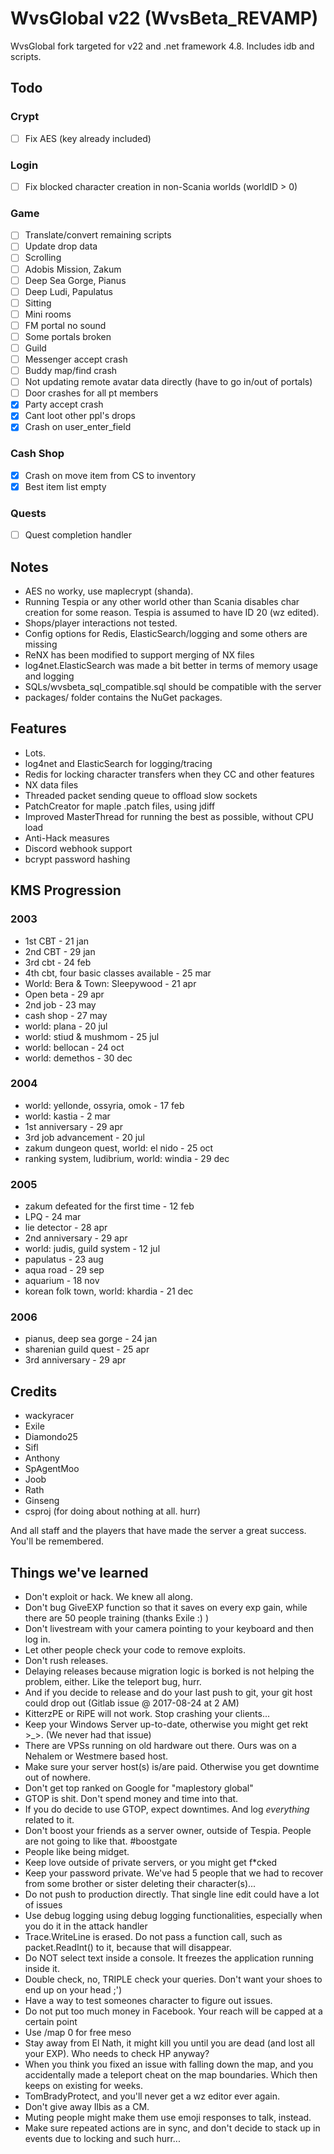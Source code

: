 # WvsGlobal v22 (WvsBeta_REVAMP)
WvsGlobal fork targeted for v22 and .net framework 4.8. Includes idb and scripts.

## Todo
### Crypt
- [ ] Fix AES (key already included)

### Login
- [ ] Fix blocked character creation in non-Scania worlds (worldID > 0)

### Game
- [ ] Translate/convert remaining scripts
- [ ] Update drop data
- [ ] Scrolling
- [ ] Adobis Mission, Zakum
- [ ] Deep Sea Gorge, Pianus
- [ ] Deep Ludi, Papulatus
- [ ] Sitting
- [ ] Mini rooms
- [ ] FM portal no sound
- [ ] Some portals broken
- [ ] Guild
- [ ] Messenger accept crash
- [ ] Buddy map/find crash
- [ ] Not updating remote avatar data directly (have to go in/out of portals)
- [ ] Door crashes for all pt members
- [x] Party accept crash
- [x] Cant loot other ppl's drops
- [x] Crash on user_enter_field

### Cash Shop
- [x] Crash on move item from CS to inventory
- [x] Best item list empty

### Quests
- [ ] Quest completion handler

## Notes
- AES no worky, use maplecrypt (shanda).
- Running Tespia or any other world other than Scania disables char creation for some reason. Tespia is assumed to have ID 20 (wz edited).
- Shops/player interactions not tested.
- Config options for Redis, ElasticSearch/logging and some others are missing
- ReNX has been modified to support merging of NX files
- log4net.ElasticSearch was made a bit better in terms of memory usage and logging
- SQLs/wvsbeta_sql_compatible.sql should be compatible with the server
- packages/ folder contains the NuGet packages.

## Features
- Lots.
- log4net and ElasticSearch for logging/tracing
- Redis for locking character transfers when they CC and other features
- NX data files
- Threaded packet sending queue to offload slow sockets
- PatchCreator for maple .patch files, using jdiff
- Improved MasterThread for running the best as possible, without CPU load
- Anti-Hack measures
- Discord webhook support
- bcrypt password hashing

## KMS Progression
### 2003
- 1st CBT - 21 jan
- 2nd CBT - 29 jan
- 3rd cbt - 24 feb
- 4th cbt, four basic classes available - 25 mar
- World: Bera & Town: Sleepywood - 21 apr
- Open beta - 29 apr
- 2nd job - 23 may
- cash shop - 27 may
- world: plana - 20 jul
- world: stiud & mushmom - 25 jul
- world: bellocan - 24 oct
- world: demethos - 30 dec

### 2004
- world: yellonde, ossyria, omok - 17 feb
- world: kastia - 2 mar
- 1st anniversary - 29 apr
- 3rd job advancement - 20 jul
- zakum dungeon quest, world: el nido - 25 oct
- ranking system, ludibrium, world: windia - 29 dec

### 2005
- zakum defeated for the first time - 12 feb
- LPQ - 24 mar
- lie detector - 28 apr
- 2nd anniversary - 29 apr
- world: judis, guild system - 12 jul
- papulatus - 23 aug
- aqua road - 29 sep
- aquarium - 18 nov
- korean folk town, world: khardia - 21 dec

### 2006
- pianus, deep sea gorge - 24 jan
- sharenian guild quest - 25 apr
- 3rd anniversary - 29 apr

## Credits
- wackyracer
- Exile
- Diamondo25
- Sifl
- Anthony
- SpAgentMoo
- Joob
- Rath
- Ginseng
- csproj (for doing about nothing at all. hurr)

And all staff and the players that have made the server a great success. You'll be remembered.

## Things we've learned
- Don't exploit or hack. We knew all along.
- Don't bug GiveEXP function so that it saves on every exp gain, while there are 50 people training (thanks Exile :) )
- Don't livestream with your camera pointing to your keyboard and then log in.
- Let other people check your code to remove exploits.
- Don't rush releases.
- Delaying releases because migration logic is borked is not helping the problem, either. Like the teleport bug, hurr.
- And if you decide to release and do your last push to git, your git host could drop out (Gitlab issue @ 2017-08-24 at 2 AM)
- KitterzPE or RiPE will not work. Stop crashing your clients...
- Keep your Windows Server up-to-date, otherwise you might get rekt >_>. (We never had that issue)
- There are VPSs running on old hardware out there. Ours was on a Nehalem or Westmere based host.
- Make sure your server host(s) is/are paid. Otherwise you get downtime out of nowhere.
- Don't get top ranked on Google for "maplestory global"
- GTOP is shit. Don't spend money and time into that.
- If you do decide to use GTOP, expect downtimes. And log _everything_ related to it.
- Don't boost your friends as a server owner, outside of Tespia. People are not going to like that. #boostgate
- People like being midget.
- Keep love outside of private servers, or you might get f*cked
- Keep your password private. We've had 5 people that we had to recover from some brother or sister deleting their character(s)...
- Do not push to production directly. That single line edit could have a lot of issues
- Use debug logging using debug logging functionalities, especially when you do it in the attack handler
- Trace.WriteLine is erased. Do not pass a function call, such as packet.ReadInt() to it, because that will disappear.
- Do NOT select text inside a console. It freezes the application running inside it.
- Double check, no, TRIPLE check your queries. Don't want your shoes to end up on your head ;')
- Have a way to test someones character to figure out issues.
- Do not put too much money in Facebook. Your reach will be capped at a certain point
- Use /map 0 for free meso
- Stay away from El Nath, it might kill you until you are dead (and lost all your EXP). Who needs to check HP anyway?
- When you think you fixed an issue with falling down the map, and you accidentally made a teleport cheat on the map boundaries. Which then keeps on existing for weeks.
- TomBradyProtect, and you'll never get a wz editor ever again.
- Don't give away Ilbis as a CM.
- Muting people might make them use emoji responses to talk, instead.
- Make sure repeated actions are in sync, and don't decide to stack up in events due to locking and such hurr...
